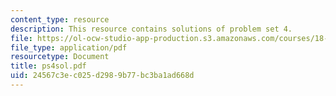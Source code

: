```yaml
---
content_type: resource
description: This resource contains solutions of problem set 4.
file: https://ol-ocw-studio-app-production.s3.amazonaws.com/courses/18-435j-quantum-computation-fall-2003/24567c3ec025d2989b77bc3ba1ad668d_ps4sol.pdf
file_type: application/pdf
resourcetype: Document
title: ps4sol.pdf
uid: 24567c3e-c025-d298-9b77-bc3ba1ad668d
---
```

